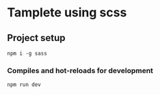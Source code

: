# Tamplete using scss

## Project setup
```
npm i -g sass
```

### Compiles and hot-reloads for development
```
npm run dev
```